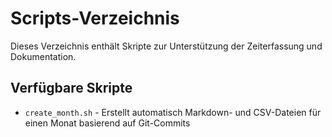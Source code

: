 # Scripts-Verzeichnis

Dieses Verzeichnis enthält Skripte zur Unterstützung der Zeiterfassung und Dokumentation.

## Verfügbare Skripte

- `create_month.sh` - Erstellt automatisch Markdown- und CSV-Dateien für einen Monat basierend auf Git-Commits